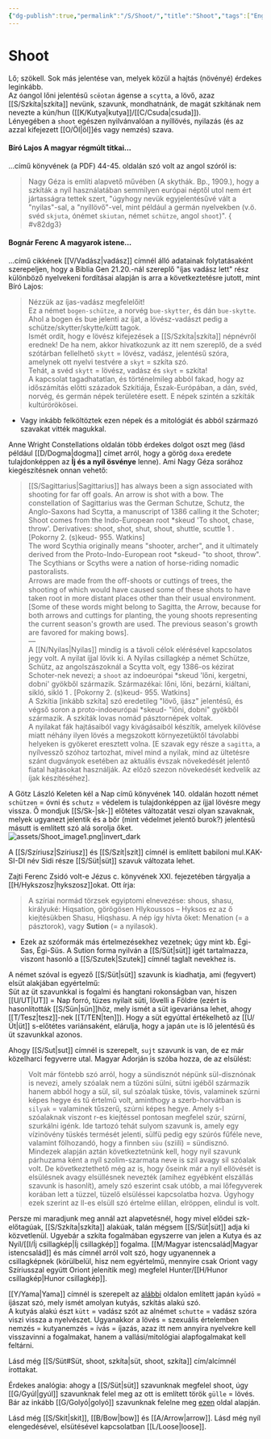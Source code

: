 ```yaml
---
{"dg-publish":true,"permalink":"/S/Shoot/","title":"Shoot","tags":["Englishtexttranslated"],"created":"2024-11-05T19:18","updated":"2024-11-05T19:18"}
---
```



# Shoot

Lő; szökell. Sok más jelentése van, melyek közül a hajtás (növényé) érdekes leginkább.  
Az óangol lőni jelentésű `scēotan` ágense a `scytta`, a lövő, azaz [[S/Szkíta\|szkíta]] nevünk, szavunk, mondhatnánk, de magát szkítának nem nevezte a kún/hun ([[K/Kutya\|kutya]]/[[C/Csuda\|csuda]]).  
Lényegében a `shoot` egészen nyilvánvalóan a nyíllövés, nyilazás (és az azzal kifejezett [[O/Öl\|öl]]és vagy nemzés) szava.  

#### Bíró Lajos A magyar régmúlt titkai...

...című könyvének (a PDF) 44-45. oldalán szó volt az angol szóról is:  
> Nagy Géza is említi alapvető művében (A skythák. Bp., 1909.), hogy a szkíták a nyíl használatában semmilyen európai néptől utol nem ért jártasságra tettek szert, "úgyhogy nevük egyjelentésűvé vált a "nyilas"-sal, a "nyíllövő"-vel, mint például a germán nyelvekben (v.ö. svéd `skjuta`, ónémet `skiutan`, német `schütze`, angol `shoot`)".
{ #v82dg3}


#### Bognár Ferenc A magyarok istene...

...című cikkének [[V/Vadász\|vadász]] címnél álló adatainak folytatásaként szerepeljen, hogy a Biblia Gen 21.20.-nál szereplő "íjas vadász lett" rész különböző nyelvekeni fordításai alapján is arra a következtetésre jutott, mint Bíró Lajos:  
> Nézzük az íjas-vadász megfelelőit!  
> Ez a német `bogen-schütze`, a norvég `bue-skytter`, és dán `bue-skytte`.  
> Ahol a bogen és bue jelenti az íjat, a lövész-vadászt pedig a schütze/skytter/skytte/kütt tagok.  
> Ismét ordít, hogy e lövész kifejezések a [[S/Szkíta\|szkíta]] népnévről erednek! De ha nem, akkor hivatkozunk az itt nem szereplő, de a svéd szótárban fellelhető `skytt` = lövész, vadász, jelentésű szóra, amelynek ott nyelvi testvére a `skyt` = szkíta szó.  
> Tehát, a svéd `skytt` = lövész, vadász és `skyt` = szkíta!  
> A kapcsolat tagadhatatlan, és történelmileg abból fakad, hogy az időszámítás előtti századok Szkítiája, Észak-Európában, a dán, svéd, norvég, és germán népek területére esett. E népek szintén a szkíták kultúrörökösei.  
- Vagy inkább felköltöztek ezen népek és a mitológiát és abból származó szavakat vitték magukkal.

Anne Wright Constellations oldalán több érdekes dolgot oszt meg (lásd például [[D/Dogma\|dogma]] címet arról, hogy a görög `doxa` eredete tulajdonképpen az **Íj és a nyíl ösvénye** lenne). Ami Nagy Géza sorához kiegészítésnek onnan vehető:  
> [[S/Sagittarius\|Sagittarius]] has always been a sign associated with shooting for far off goals. An arrow is shot with a bow. The constellation of Sagittarius was the German Schutze, Schutz, the Anglo-Saxons had Scytta, a manuscript of 1386 calling it the Schoter; Shoot comes from the Indo-European root \*skeud 'To shoot, chase, throw'. Derivatives: shoot, shot, shut, shout, shuttle, scuttle 1 . \[Pokorny 2. (s)keud- 955. Watkins\]  
> The word Scythia originally means "shooter, archer", and it ultimately derived from the Proto-Indo-European root \*skeud- "to shoot, throw". The Scythians or Scyths were a nation of horse-riding nomadic pastoralists.  
> Arrows are made from the oﬀ-shoots or cuttings of trees, the shooting of which would have caused some of these shots to have taken root in more distant places other than their usual environment. \[Some of these words might belong to Sagitta, the Arrow, because for both arrows and cuttings for planting, the young shoots representing the current season's growth are used. The previous season's growth are favored for making bows\].  
> —  
> A [[N/Nyilas\|Nyilas]] mindig is a távoli célok elérésével kapcsolatos jegy volt. A nyilat íjjal lövik ki. A Nyilas csillagkép a német Schütze, Schütz, az angolszászoknál a Scytta volt, egy 1386-os kézirat Schoter-nek nevezi; a `shoot` az indoeurópai \*skeud 'lőni, kergetni, dobni' gyökből származik. Származékai: lőni, lőni, bezárni, kiáltani, sikló, sikló 1 . \[Pokorny 2. (s)keud- 955. Watkins\]  
> A Szkítia \[inkább szkíta\] szó eredetileg "lövő, íjász" jelentésű, és végső soron a proto-indoeurópai \*skeud- "lőni, dobni" gyökből származik. A szkíták lovas nomád pásztornépek voltak.  
> A nyilakat fák hajtásaiból vagy kivágásaiból készítik, amelyek kilövése miatt néhány ilyen lövés a megszokott környezetüktől távolabbi helyeken is gyökeret eresztett volna. \[E szavak egy része a `sagitta`, a nyílvessző szóhoz tartozhat, mivel mind a nyilak, mind az ültetésre szánt dugványok esetében az aktuális évszak növekedését jelentő fiatal hajtásokat használják. Az előző szezon növekedését kedvelik az íjak készítéséhez\].  

A Götz László Keleten kél a Nap című könyvének 140. oldalán hozott német `schützen` = óvni és `schutz` = védelem is tulajdonképpen az íjjal lövésre megy vissza. Ő mondjuk [[S/Sk-\|sk-]] előtétes változatát veszi olyan szavaknak, melyek ugyanezt jelentik és a bőr (mint védelmet jelentő burok?) jelentésű másutt is említett szó alá sorolja őket.  
![assets/Shoot_image1.png|invert_dark](/img/user/S/assets/Shoot_image1.png)  

A [[S/Szíriusz\|Szíriusz]] és [[S/Szít\|szít]] címnél is említett babiloni mul.KAK-SI-DI név Sidi része [[S/Süt\|süt]] szavuk változata lehet.  

Zajti Ferenc Zsidó volt-e Jézus c. könyvének XXI. fejezetében tárgyalja a [[H/Hykszosz\|hykszosz]]okat. Ott írja:  
> A szíriai normád törzsek egyiptomi elnevezése: shous, shasu, királyuké: Hiqsation, görögösen Hlykoussos – Hyksos ez az ő kiejtésükben Shasu, Hiqshasu. A nép így hívta őket: Menation (= a pásztorok), vagy **Sution** (= a nyilasok).  
- Ezek az szóformák más értelmezésekhez vezetnek; úgy mint kb. Égi-Sas, Égi-Süs. A Sution forma nyilván a [[S/Süt\|süt]] igét tartalmazza, viszont hasonló a [[S/Szutek\|Szutek]] címnél taglalt nevekhez is.

A német szóval is egyező [[S/Süt\|süt]] szavunk is kiadhatja, ami (fegyvert) elsüt alakjában egyértelmű:  
Süt az üt szavunkkal is fogalmi és hangtani rokonságban van, hiszen [[U/UT\|UT]] = Nap forró, tüzes nyilait süti, lövelli a Földre (ezért is hasonlították [[S/Sün\|sün]]höz, mely ismét a süt igevariánsa lehet, ahogy [[T/Tesz\|tesz]]-nek [[T/TEN\|ten]]). Hogy a süt egyúttal értékelhető az [[U/Üt\|üt]] s-előtétes variánsaként, elárulja, hogy a japán `ute` is lő jelentésű és üt szavunkkal azonos.  

Ahogy [[S/Sut\|sut]] címnél is szerepelt, `sujt` szavunk is van, de ez már közelharci fegyverre utal. Magyar Adorján is szóba hozza, de az elsülést:  
> Volt már föntebb szó arról, hogy a sündisznót népünk sül-disznónak is nevezi, amely szóalak nem a tűzöni sülni, sütni igéből származik hanem abból hogy a sül, sil, sul szóalak tüske, tövis, valaminek szúrni képes hegye és tű értelmű volt, aminthogy a szerb-horvátban is `silyak` = valaminek tűszerű, szúrni képes hegye. Amely s-l szóalaknak viszont r-es kiejtéssel pontosan megfelel szúr, szúrní, szurkálni igénk. Ide tartozó tehát sulyom szavunk is, amely egy vízinövény tüskés termését jelenti, sülfü pedig egy szúrós fűféle neve, valamint fölhozandó, hogy a finnben `süu` (sziili) = sündisznó. Mindezek alapján aztán következtetnünk kell, hogy nyil szavunk párhuzama ként a nyíl szolim-szarmata neve is szil avagy sil szóalak volt. De következtethető még az is, hogy őseink már a nyíl ellövését is elsülésnek avagy elsüllésnek nevezték (amihez egyébként elszállás szavunk is hasonlít), amely szó eszerint csak utóbb, a mai lőfegyverek korában lett a tüzzel, tüzelő elsüléssei kapcsolatba hozva. Úgyhogy ezek szerint az ll-es elsüll szó értelme elillan, elröppen, elindul is volt.  

Persze mi maradjunk meg annál azt alapvetésnél, hogy mivel elődei szk- előtagúak, [[S/Szkíta\|szkíta]] alakúak, talán mégsem [[S/Süt\|süt]] adja ki közvetlenül. Ugyebár a szkíta fogalmában egyszerre van jelen a Kutya és az Nyíl/[[I/Íj csillagkép\|Íj csillagkép]] fogalma. [[M/Magyar istencsalád\|Magyar istencsalád]] és más címnél arról volt szó, hogy ugyanennek a csillagképnek (körülbelül, hisz nem egyértelmű, mennyire csak Oriont vagy Szíriusszal együtt Oriont jelenítik meg) megfelel Hunter/[[H/Hunor csillagkép\|Hunor csillagkép]].  

[[Y/Yama\|Yama]] címnél is szerepelt az [alábbi](https://en.m.wikipedia.org/wiki/Yumi) oldalon említett japán `kyūdō` = íjászat szó, mely ismét amolyan kutyás, szkítás alakú szó.  
A kutyás alakú észt `kütt` = vadász szót az alnémet `schutte` = vadász szóra viszi vissza a nyelvészet. Ugyanakkor a lövés = szexuális értelemben nemzés = kutyanemzés = ívás = íjazás, azaz itt nem annyira nyelvekre kell visszavinni a fogalmakat, hanem a vallási/mitológiai alapfogalmakat kell feltárni.  

Lásd még [[S/Süt#Süt, shoot, szkíta\|süt, shoot, szkíta]] cím/alcímnél írottakat.  

Érdekes analógia: ahogy a [[S/Süt\|süt]] szavunknak megfelel shoot, úgy [[G/Gyúl\|gyúl]] szavunknak felel meg az ott is említett török `gülle` = lövés. Bár az inkább [[G/Golyó\|golyó]] szavunknak felelne meg [ezen](https://tureng.com/en/turkish-english/g%C3%BClle) oldal alapján.  

Lásd még [[S/Skit\|skit]], [[B/Bow\|bow]] és [[A/Arrow\|arrow]]. Lásd még nyíl elengedésével, elsütésével kapcsolatban [[L/Loose\|loose]].  